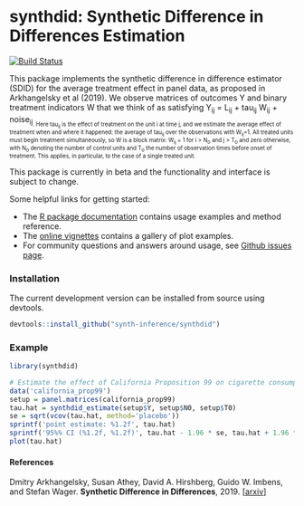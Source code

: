 # synthdid: Synthetic Difference in Differences Estimation

[![Build Status](https://dev.azure.com/grf-labs/synth-inference/_apis/build/status/synth-inference.synthdid?branchName=master)](https://dev.azure.com/grf-labs/synth-inference/_build/latest?definitionId=4&branchName=master)

This package implements the synthetic difference in difference estimator (SDID) for the average treatment effect in panel data,
as proposed in Arkhangelsky et al (2019). We observe matrices of outcomes Y and binary treatment indicators W
that we think of as satisfying Y<sub>ij</sub> = L<sub>ij</sub> + tau<sub>ij</sub> W<sub>ij</sub> + noise<sub>ij<sub>.
Here tau<sub>ij</sub> is the effect of treatment on the unit i at time j, and we estimate the average effect of
treatment when and where it happened: the average of tau<sub>ij</sub> over the observations with W<sub>ij</sub>=1.
All treated units must begin treatment simultaneously, so W is a block matrix: W<sub>ij</sub> = 1 for i > N<sub>0</sub> and j > T<sub>0</sub>
and zero otherwise, with N<sub>0</sub> denoting the number of control units and T<sub>0</sub> the number of observation times
before onset of treatment. This applies, in particular, to the case of a single treated unit.


This package is currently in beta and the functionality and interface is subject to change.

Some helpful links for getting started:

- The [R package documentation](https://synth-inference.github.io/synthdid/) contains usage examples and method reference.
- The [online vignettes](https://synth-inference.github.io/synthdid/articles/more-plotting.html) contains a gallery of plot examples.
- For community questions and answers around usage, see [Github issues page](https://github.com/synth-inference/synthdid/issues).

### Installation

The current development version can be installed from source using devtools.

```R
devtools::install_github("synth-inference/synthdid")
```

### Example

```R
library(synthdid)

# Estimate the effect of California Proposition 99 on cigarette consumption
data('california_prop99')
setup = panel.matrices(california_prop99)
tau.hat = synthdid_estimate(setup$Y, setup$N0, setup$T0)
se = sqrt(vcov(tau.hat, method='placebo'))
sprintf('point estimate: %1.2f', tau.hat)
sprintf('95%% CI (%1.2f, %1.2f)', tau.hat - 1.96 * se, tau.hat + 1.96 * se)
plot(tau.hat)
```

#### References
Dmitry Arkhangelsky, Susan Athey, David A. Hirshberg, Guido W. Imbens, and Stefan Wager.
<b>Synthetic Difference in Differences</b>, 2019.
[<a href="https://arxiv.org/abs/1812.09970">arxiv</a>]
